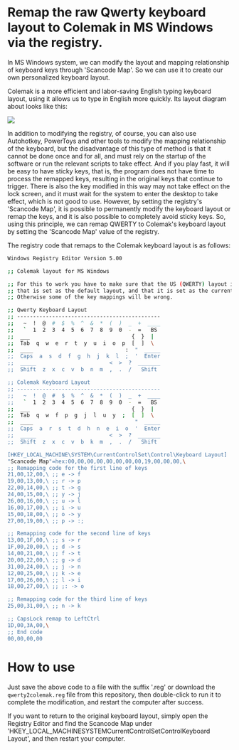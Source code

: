 
# Remap the raw Qwerty keyboard layout to Colemak in MS Windows via the registry. 


In MS Windows system, we can modify the layout and mapping relationship of keyboard keys through 'Scancode Map'. So we can use it to create our own personalized keyboard layout.

Colemak is a more efficient and labor-saving English typing keyboard layout, using it allows us to type in English more quickly. Its layout diagram about looks like this:

![](https://colemak.com/wiki/images/6/6c/Colemak2.png)

In addition to modifying the registry, of course, you can also use Autohotkey, PowerToys and other tools to modify the mapping relationship of the keyboard, but the disadvantage of this type of method is that it cannot be done once and for all, and must rely on the startup of the software or run the relevant scripts to take effect. And if you play fast, it will be easy to have sticky keys, that is, the program does not have time to process the remapped keys, resulting in the original keys that continue to trigger. There is also the key modified in this way may not take effect on the lock screen, and it must wait for the system to enter the desktop to take effect, which is not good to use. However, by setting the registry's 'Scancode Map', it is possible to permanently modify the keyboard layout or remap the keys, and it is also possible to completely avoid sticky keys. So, using this principle, we can remap QWERTY to Colemak's keyboard layout by setting the 'Scancode Map' value of the registry.

The registry code that remaps to the Colemak keyboard layout is as follows:

```bash
Windows Registry Editor Version 5.00

;; Colemak layout for MS Windows

;; For this to work you have to make sure that the US (QWERTY) layout is installed,
;; that is set as the default layout, and that it is set as the current (colemak) layout.
;; Otherwise some of the key mappings will be wrong.

;; Qwerty Keyboard Layout
;; ---------------------------------------------
;;   ~  !  @  #  $  %  ^  &  *  (  )  _  +  ____
;;   `  1  2  3  4  5  6  7  8  9  0  -  =   BS
;;  ___                                {  }  |
;;  Tab  q  w  e  r  t  y  u  i  o  p  [  ]  \
;;  ____                             :  "  _____
;;  Caps  a  s  d  f  g  h  j  k  l  ;  '  Enter
;;  _____                       <  >  ?  _______
;;  Shift  z  x  c  v  b  n  m  ,  .  /   Shift

;; Colemak Keyboard Layout
;; ---------------------------------------------
;;   ~  !  @  #  $  %  ^  &  *  (  )  _  +  ____
;;   `  1  2  3  4  5  6  7  8  9  0  -  =   BS
;;  ___                                {  }  |
;;  Tab  q  w  f  p  g  j  l  u  y  ;  [  ]  \
;;  ____                                "  _____
;;  Caps  a  r  s  t  d  h  n  e  i  o  '  Enter
;;  _____                       <  >  ?  _______
;;  Shift  z  x  c  v  b  k  m  ,  .  /   Shift

[HKEY_LOCAL_MACHINE\SYSTEM\CurrentControlSet\Control\Keyboard Layout]
"Scancode Map"=hex:00,00,00,00,00,00,00,00,19,00,00,00,\
;; Remapping code for the first line of keys
21,00,12,00,\ ;; e -> f
19,00,13,00,\ ;; r -> p
22,00,14,00,\ ;; t -> g
24,00,15,00,\ ;; y -> j
26,00,16,00,\ ;; u -> l
16,00,17,00,\ ;; i -> u
15,00,18,00,\ ;; o -> y
27,00,19,00,\ ;; p -> :;

;; Remapping code for the second line of keys  
13,00,1F,00,\ ;; s -> r
1F,00,20,00,\ ;; d -> s
14,00,21,00,\ ;; f -> t
20,00,22,00,\ ;; g -> d
31,00,24,00,\ ;; j -> n
12,00,25,00,\ ;; k -> e
17,00,26,00,\ ;; l -> i
18,00,27,00,\ ;; ;: -> o

;; Remapping code for the third line of keys  
25,00,31,00,\ ;; n -> k

;; CapsLock remap to LeftCtrl
1D,00,3A,00,\
;; End code
00,00,00,00
```
# How to use
Just save the above code to a file with the suffix '.reg' or download the `qwerty2colemak.reg` file from this  repository, then double-click to run it to complete the modification, and restart the computer after success.

If you want to return to the original keyboard layout, simply open the Registry Editor and find the Scancode Map under 'HKEY_LOCAL_MACHINESYSTEMCurrentControlSetControlKeyboard Layout', and then restart your computer.

